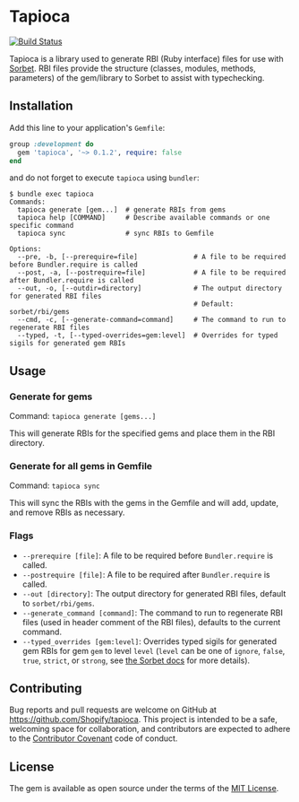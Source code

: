 # Tapioca

[![Build Status](https://travis-ci.org/Shopify/tapioca.svg?branch=master)](https://travis-ci.org/Shopify/tapioca)

Tapioca is a library used to generate RBI (Ruby interface) files for use with [Sorbet](https://sorbet.org). RBI files provide the structure (classes, modules, methods, parameters) of the gem/library to Sorbet to assist with typechecking. 

## Installation

Add this line to your application's `Gemfile`:

```ruby
group :development do
  gem 'tapioca', '~> 0.1.2', require: false
end
```

and do not forget to execute `tapioca` using `bundler`:

```shell
$ bundle exec tapioca
Commands:
  tapioca generate [gem...]  # generate RBIs from gems
  tapioca help [COMMAND]     # Describe available commands or one specific command
  tapioca sync               # sync RBIs to Gemfile

Options:
  --pre, -b, [--prerequire=file]              # A file to be required before Bundler.require is called
  --post, -a, [--postrequire=file]            # A file to be required after Bundler.require is called
  --out, -o, [--outdir=directory]             # The output directory for generated RBI files
                                              # Default: sorbet/rbi/gems
  --cmd, -c, [--generate-command=command]     # The command to run to regenerate RBI files
  --typed, -t, [--typed-overrides=gem:level]  # Overrides for typed sigils for generated gem RBIs
```

## Usage

### Generate for gems

Command: `tapioca generate [gems...]`

This will generate RBIs for the specified gems and place them in the RBI directory.

### Generate for all gems in Gemfile

Command: `tapioca sync`

This will sync the RBIs with the gems in the Gemfile and will add, update, and remove RBIs as necessary.

### Flags

- `--prerequire [file]`: A file to be required before `Bundler.require` is called.
- `--postrequire [file]`: A file to be required after `Bundler.require` is called.
- `--out [directory]`: The output directory for generated RBI files, default to `sorbet/rbi/gems`.
- `--generate_command [command]`: The command to run to regenerate RBI files (used in header comment of the RBI files), defaults to the current command.
- `--typed_overrides [gem:level]`: Overrides typed sigils for generated gem RBIs for gem `gem` to level `level` (`level` can be one of `ignore`, `false`, `true`, `strict`, or `strong`, see [the Sorbet docs](https://sorbet.org/docs/static#file-level-granularity-strictness-levels) for more details).

## Contributing

Bug reports and pull requests are welcome on GitHub at https://github.com/Shopify/tapioca. This project is intended to be a safe, welcoming space for collaboration, and contributors are expected to adhere to the [Contributor Covenant](http://contributor-covenant.org) code of conduct.

## License

The gem is available as open source under the terms of the [MIT License](https://opensource.org/licenses/MIT).
